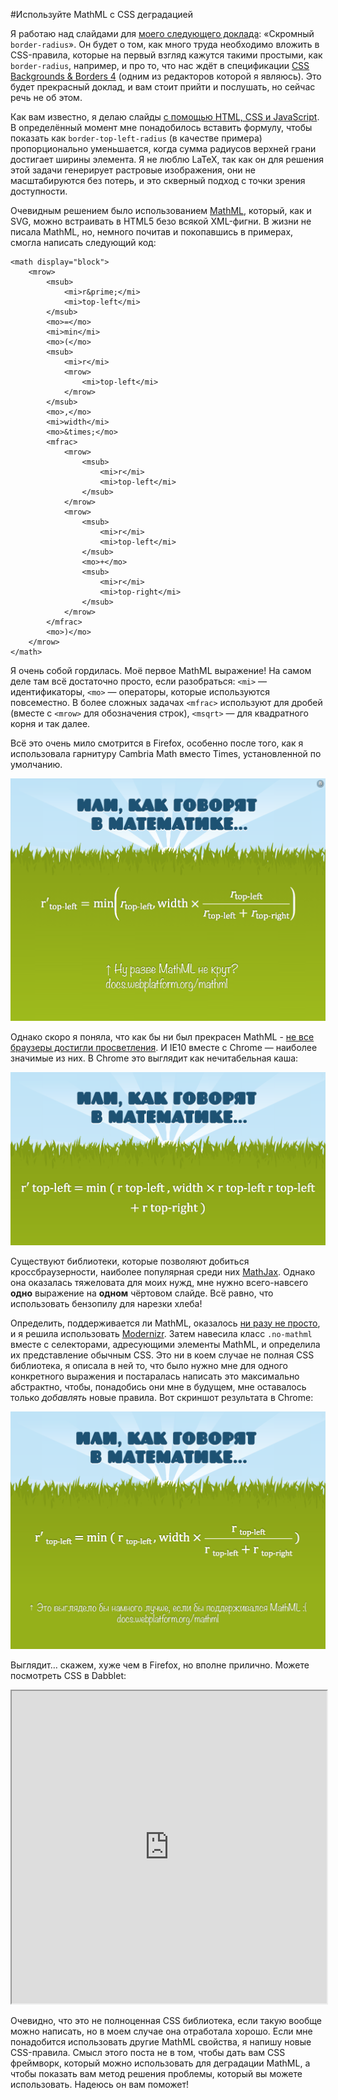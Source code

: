 #Используйте MathML с CSS деградацией

Я работаю над слайдами для [моего следующего доклада][1]: «Скромный `border-radius`».
Он будет о том, как много труда необходимо вложить в CSS-правила, которые
на первый взгляд кажутся такими простыми, как `border-radius`, например, и про то,
что нас ждёт в спецификации [CSS Backgrounds & Borders 4][2] (одним из
редакторов которой я являюсь). Это будет прекрасный доклад, и вам стоит прийти и
послушать, но сейчас речь не об этом.

Как вам известно, я делаю слайды [с помощью HTML, CSS и JavaScript][3]. В
определённый момент мне понадобилось вставить формулу, чтобы показать как
`border-top-left-radius` (в качестве примера) пропорционально уменьшается, когда
сумма радиусов верхней грани достигает ширины элемента. Я не люблю LaTeX, так как
он для решения этой задачи генерирует растровые изображения, они не
масштабируются без потерь, и это скверный подход с точки зрения доступности.

Очевидным решением было использованием [MathML][4], который, как и SVG, можно
встраивать в HTML5 безо всякой XML-фигни. В жизни не писала MathML, но, немного
почитав и покопавшись в примерах, смогла написать следующий код:

    <math display="block">
        <mrow>
            <msub>
                <mi>r&prime;</mi>
                <mi>top-left</mi>
            </msub>
            <mo>=</mo>
            <mi>min</mi>
            <mo>(</mo>
            <msub>
                <mi>r</mi>
                <mrow>
                    <mi>top-left</mi>
                </mrow>
            </msub>
            <mo>,</mo>
            <mi>width</mi>
            <mo>&times;</mo>
            <mfrac>
                <mrow>
                    <msub>
                        <mi>r</mi>
                        <mi>top-left</mi>
                    </msub>
                </mrow>
                <mrow>
                    <msub>
                        <mi>r</mi>
                        <mi>top-left</mi>
                    </msub>
                    <mo>+</mo>
                    <msub>
                        <mi>r</mi>
                        <mi>top-right</mi>
                    </msub>
                </mrow>
            </mfrac>
            <mo>)</mo>
        </mrow>
    </math>

Я очень собой гордилась. Моё первое MathML выражение! На самом деле там всё
достаточно просто, если разобраться: `<mi>` — идентификаторы, `<mo>` — операторы,
которые используются повсеместно. В более сложных задачах `<mfrac>` используют для
дробей (вместе с `<mrow>` для обозначения строк), `<msqrt>` — для квадратного
корня и так далее.

Всё это очень мило смотрится в Firefox, особенно после того, как я использовала
гарнитуру Cambria Math вместо Times, установленной по умолчанию.

![Иллюстрация][Слайд презентации в Firefox]

Однако скоро я поняла, что как бы ни был прекрасен MathML - [не все браузеры достигли просветления][5].
И IE10 вместе с Chrome — наиболее значимые из них. В Chrome это выглядит как
нечитабельная каша:

![Иллюстрация][Слайд презентации в Chrome]

Существуют библиотеки, которые позволяют добиться кроссбраузерности, наиболее
популярная среди них [MathJax][6]. Однако она оказалась тяжеловата для моих нужд,
мне нужно всего-навсего **одно** выражение на **одном** чёртовом слайде. Всё равно, что
использовать бензопилу для нарезки хлеба!

Определить, поддерживается ли MathML, оказалось [ни разу не просто][8], и я
решила использовать [Modernizr][7]. Затем навесила класс `.no-mathml` вместе
с селекторами, адресующими элементы MathML, и определила их представление
обычным CSS. Это ни в коем случае не полная CSS библиотека, я описала в ней то,
что было нужно мне для одного конкретного выражения и постаралась написать это
максимально абстрактно, чтобы, понадобись они мне в будущем, мне оставалось
только *добавлять* новые правила. Вот скриншот результата в Chrome:

![Иллюстрация][Слайд презентации в Chrome c CSS деградацией]

Выглядит… скажем, хуже чем в Firefox, но вполне прилично. Можете посмотреть CSS в Dabblet:

<iframe src="http://dabblet.com/gist/5214646" height="500" width="100%"></iframe>

Очевидно, что это не полноценная CSS библиотека, если такую вообще можно
написать, но в моем случае она отработала хорошо. Если мне понадобится
использовать другие MathML свойства, я напишу новые CSS-правила. Смысл этого поста
не в том, чтобы дать вам CSS фреймворк, который можно использовать для
деградации MathML, а чтобы показать вам метод решения проблемы, который вы
можете использовать. Надеюсь он вам поможет!

[1]: http://lea.verou.me/speaking/
[2]: http://dev.w3.org/csswg/css4-background/
[3]: https://github.com/LeaVerou/CSSS
[4]: http://www.w3.org/TR/MathML/
[5]: http://docs.webplatform.org/wiki/mathml#Compatibility
[6]: http://www.mathjax.org/
[7]: http://modernizr.com/
[8]: https://github.com/Modernizr/Modernizr/blob/master/feature-detects/mathml.js

[Слайд презентации в Firefox]: img/mathml-firefox-ru.png?raw=true&amp;repo=use-mathml-today-with-css-fallback "Слайд презентации в Firefox"
[Слайд презентации в Chrome]: img/mathml-chrome-nocss-ru.png?raw=true&amp;repo=use-mathml-today-with-css-fallback "Слайд презентации в Chrome"
[Слайд презентации в Chrome c CSS деградацией]: img/mathml-chrome-withcss-ru.png?raw=true&amp;repo=use-mathml-today-with-css-fallback "Слайд презентации в Chrome c CSS деградацией"
